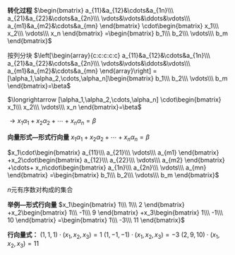 **转化过程**
$\begin{bmatrix}
a_{11}&a_{12}&\cdots&a_{1n}\\\ 
a_{21}&a_{22}&\cdots&a_{2n}\\\ 
\vdots&\vdots&\ddots&\vdots\\\ 
a_{m1}&a_{m2}&\cdots&a_{mn}
\end{bmatrix}
\cdot\begin{bmatrix}
x_1\\\ x_2\\\ \vdots\\\ x_n
\end{bmatrix}
=\begin{bmatrix}
b_1\\\ b_2\\\ \vdots\\\ b_m
\end{bmatrix}$

按列分块
$\left[\begin{array}{c:c:c:c:c}
a_{11}&a_{12}&\cdots&a_{1n}\\\ 
a_{21}&a_{22}&\cdots&a_{2n}\\\ 
\vdots&\vdots&\ddots&\vdots\\\ 
a_{m1}&a_{m2}&\cdots&a_{mn}
\end{array}\right]
=[\alpha_1,\alpha_2,\cdots,\alpha_n]\begin{bmatrix}
b_1\\\ b_2\\\ \vdots\\\ b_m
\end{bmatrix}=\beta$

$\longrightarrow
[\alpha_1,\alpha_2,\cdots,\alpha_n]
\cdot\begin{bmatrix}
x_1\\\ x_2\\\ \vdots\\\ x_n
\end{bmatrix}=\beta$

$\longrightarrow
x_1\alpha_1+x_2\alpha_2+\cdots+x_n\alpha_n
=\beta$

**向量形式—形式行向量**
$x_1\alpha_1+x_2\alpha_2+\cdots+x_n\alpha_n
=\beta$

$x_1\cdot\begin{bmatrix}
a_{11}\\\ a_{21}\\\ \vdots\\\ a_{m1}
\end{bmatrix}
+x_2\cdot\begin{bmatrix}
a_{12}\\\ a_{22}\\\ \vdots\\\ a_{m2}
\end{bmatrix}
+\cdots+
x_n\cdot\begin{bmatrix}
a_{1n}\\\ a_{2n}\\\ \vdots\\\ a_{mn}
\end{bmatrix}
=\begin{bmatrix}
b_1\\\ b_2\\\ \vdots\\\ b_m
\end{bmatrix}$

$n$元有序数对构成的集合

**举例—形式行向量**
$x_1\begin{bmatrix}
1\\\ 1\\\ 2
\end{bmatrix}
+x_2\begin{bmatrix}
1\\\ -1\\\ 9
\end{bmatrix}
+x_3\begin{bmatrix}
1\\\ -1\\\ 10
\end{bmatrix}
=\begin{bmatrix}
1\\\ -3\\\ 11
\end{bmatrix}$

**行向量式：**
$(1,1,1)\cdot(x_1,x_2,x_3)=1$
$(1,-1,-1)\cdot(x_1,x_2,x_3)=-3$
$(2,9,10)\cdot(x_1,x_2,x_3)=11$